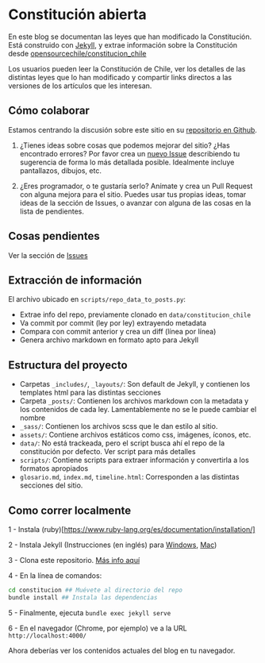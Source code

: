 # Constitución abierta

En este blog se documentan las leyes que han modificado la Constitución.
Está construido con [Jekyll](https://jekyllrb.com/), y extrae información sobre la Constitución desde [opensourcechile/constitucion_chile](https://github.com/opensourcechile/constitucion_chile)

Los usuarios pueden leer la Constitución de Chile, ver los detalles
de las distintas leyes que lo han modificado y compartir links directos
a las versiones de los artículos que les interesan.

## Cómo colaborar

Estamos centrando la discusión sobre este sitio en su [repositorio en Github](https://github.com/opensourcechile/constitucion).

1. ¿Tienes ideas sobre cosas que podemos mejorar del sitio? ¿Has encontrado
errores? Por favor crea un [nuevo Issue](https://github.com/opensourcechile/constitucion/issues/new) describiendo tu sugerencia
de forma lo más detallada posible. Idealmente incluye pantallazos,
dibujos, etc.

2. ¿Eres programador, o te gustaría serlo? Anímate y crea un Pull Request
con alguna mejora para el sitio. Puedes usar tus propias ideas, tomar ideas 
de la sección de Issues, o avanzar con alguna de las cosas en la lista de pendientes.

## Cosas pendientes

Ver la sección de [Issues](https://github.com/opensourcechile/constitucion/issues)

## Extracción de información

El archivo ubicado en `scripts/repo_data_to_posts.py`:

 - Extrae info del repo, previamente clonado en `data/constitucion_chile`
 - Va commit por commit (ley por ley) extrayendo metadata
 - Compara con commit anterior y crea un diff (línea por línea)
 - Genera archivo markdown en formato apto para Jekyll

## Estructura del proyecto

- Carpetas `_includes/`, `_layouts/`: Son default de Jekyll, y contienen los templates html para las distintas secciones
- Carpeta `_posts/`: Contienen los archivos markdown con la metadata y los contenidos de cada ley. Lamentablemente no se le puede cambiar el nombre
- `_sass/`: Contienen los archivos scss que le dan estilo al sitio.
- `assets/`: Contiene archivos estáticos como css, imágenes, íconos, etc.
- `data/`: No está trackeada, pero el script busca ahí el repo de la constitución por defecto. Ver script para más detalles
- `scripts/`: Contiene scripts para extraer información y convertirla a los formatos apropiados
- `glosario.md`, `index.md`, `timeline.html`: Corresponden a las distintas secciones del sitio.

## Como correr localmente

1 - Instala (ruby)[https://www.ruby-lang.org/es/documentation/installation/]

2 - Instala Jekyll (Instrucciones (en inglés) para [Windows](https://jekyllrb.com/docs/installation/windows/), [Mac](https://jekyllrb.com/docs/installation/macos/))

3 - Clona este repositorio. [Más info aquí](https://help.github.com/es/github/creating-cloning-and-archiving-repositories/cloning-a-repository)

4 - En la línea de comandos:

```bash
cd constitucion ## Muévete al directorio del repo
bundle install ## Instala las dependencias
```

5 - Finalmente, ejecuta `bundle exec jekyll serve`

6 - En el navegador (Chrome, por ejemplo) ve a la URL `http://localhost:4000/`

Ahora deberías ver los contenidos actuales del blog en tu navegador.

